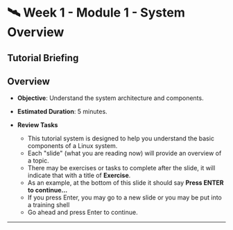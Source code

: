 # 🛰️ Week 1 - Module 1 - System Overview

## Tutorial Briefing

## Overview
  - **Objective**: Understand the system architecture and components.
  - **Estimated Duration**: 5 minutes.

  - **Review Tasks** 
      - This tutorial system is designed to help you understand the basic components of a Linux system.
      - Each "slide" (what you are reading now) will provide an overview of a topic.
      - There may be exercises or tasks to complete after the slide, it will indicate that with a title of **Exercise**.
      - As an example, at the bottom of this slide it should say
      **Press ENTER to continue...**
      - If you press Enter, you may go to a new slide or you may be put into a training shell
      - Go ahead and press Enter to continue.

---
